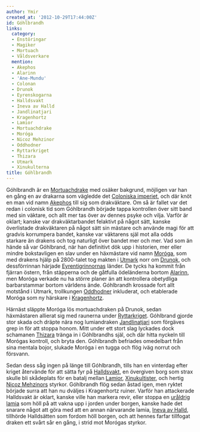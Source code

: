 ```yaml
---
author: Ymir
created_at: '2012-10-29T17:44:00Z'
id: Góhlbrandh
links:
  category:
  - Enstöringar
  - Magiker
  - Mortuach
  - Våldsverkare
  mention:
  - Akephos
  - Alarinn
  - 'Ane-Mundu'
  - Colonan
  - Drunok
  - Eyrenskogarna
  - Halldsvakt
  - Ineva av Halld
  - Jandlinatjari
  - Kragenhortz
  - Lamior
  - Mortuachdrake
  - Moróga
  - Nicoz Mehzinor
  - Oddhodner
  - Ryttarkriget
  - Thizara
  - Utmark
  - Xinukulterna
title: Góhlbrandh
---
```


Góhlbrandh är en [Mortuachdrake] med osäker bakgrund, möjligen var han en gång en av drakarna som
vägledde det [Coloniska imperiet], och där knöt en man vid namn [Akephos] till sig som drakväktare.
Om så är fallet var det redan i colonisk tid som Góhlbrandh började tappa kontrollen över sitt band
med sin väktare, och allt mer tas över av dennes psyke och vilja. Varför är oklart; kanske var
drakväktarbandet felaktivt på något sätt, kanske överlistade drakväktaren på något sätt sin mästare
och använde magi för att gradvis korrumpera bandet, kanske var väktarens själ mot alla odds starkare
än drakens och tog naturligt över bandet mer och mer. Vad som än hände så var Góhlbrand, när han
definitivt dök upp i historien, mer eller mindre bokstavligen en slav under en häxmästare vid namn
[Moróga], som med drakens hjälp på 2800-talet tog makten i [Utmark] norr om [Drunok], och
dessförrinnan härjade [Eyrentigrinnornas] länder. De tycks ha kommit från fjärran östern, från
stäpperna och de gåtfulla ödeländerna bortom [Alarinn], men Moróga verkade nu ha större planer än
att kontrollera obetydliga barbarstammar bortom världens ände. Góhlbrandh krossade fort allt
motstånd i Utmark, trollkungen [Oddhodner] inkluderat, och etablerade Moróga som ny härskare i
[Kragenhortz].

Härnäst släppte Moróga lös mortuachdraken på Drunok, sedan häxmästaren allierat sig med raunerna
under [Ryttarkriget]. Góhlbrand gjorde stor skada och dräpte nära nog lumiandraken [Jandlinatjari]
som förgäves grep in för att stoppa honom. Mitt under ett stort slag lyckades dock schamanen
[Thizara] tränga in i Góhlbrandhs själ, och där hitta nyckeln till Morógas kontroll, och bryta den.
Góhlbrandh befriades omedelbart från sina mentala bojor, slukade Moróga i en tugga och flög iväg
norrut och försvann.

Sedan dess såg ingen på länge till Góhlbrandh, tills han en vinterdag efter kriget återvände för att
sätta fyr på [Halldsvakt], en övergiven borg som strax skulle bli skådeplats för en batalj mellan
[Lamior], [Xinukultister], och hertig [Nicoz Mehzinors] styrkor. Góhlbrandh flög sedan åstad igen,
men ryktet började surra att han nu dväljes i Kragenhortz ruiner. Varför han attackerade Halldsvakt
är oklart, kanske ville han markera revir, eller stoppa en [uråldrig lamia] som höll på att vakna
upp i jorden under borgen, kanske hade det snarare något att göra med att en annan närvarande lamia,
[Ineva av Halld], tillhörde Halldsätten som fordom höll borgen, och att hennes farfar tillfogat
draken ett svårt sår en gång, i strid mot Morógas styrkor.

  [Mortuachdrake]: Mortuachdrake
  [Coloniska imperiet]: Colonan
  [Akephos]: Akephos
  [Moróga]: Moróga
  [Utmark]: Utmark
  [Drunok]: Drunok
  [Eyrentigrinnornas]: Eyrenskogarna
  [Alarinn]: Alarinn
  [Oddhodner]: Oddhodner
  [Kragenhortz]: Kragenhortz
  [Ryttarkriget]: Ryttarkriget
  [Jandlinatjari]: Jandlinatjari
  [Thizara]: Thizara
  [Halldsvakt]: Halldsvakt
  [Lamior]: Lamior
  [Xinukultister]: Xinukulterna
  [Nicoz Mehzinors]: Nicoz_Mehzinor
  [uråldrig lamia]: Ane-Mundu
  [Ineva av Halld]: Ineva_av_Halld